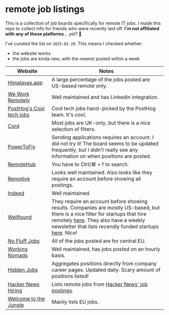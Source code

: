 # remote job listings

This is a collection of job boards specifically for remote IT jobs. I made this repo to collect info for friends who were recently laid off. **I'm not affiliated with any of these platforms**... yet? 🫥

I've *curated* the list on `2025-01-29`. This means I checked whether:

* the website works
* the jobs are kinda new, with the newest posted within a week

| **Website** | **Notes** |
|---|---|
| [Himalayas.app](https://himalayas.app/) | A large percentage of the jobs posted are US-based remote only. |
| [We Work Remotely](https://weworkremotely.com/remote-jobs/search) | Well maintained and has LinkedIn integration. |
| [PostHog's Cool tech jobs](https://posthog.com/cool-tech-jobs) | Cool tech jobs hand-picked by the PostHog team. It's cool. |
| [Cord](https://cord.co/) | Most jobs are UK-only, but there is a nice selection of filters. |
| [PowerToFly](https://powertofly.com/) | Sending applications requires an account. I did not try it! The board seems to be updated frequently, but I didn't really see any information on when positions are posted. |
| [RemoteHub](https://remotehub.io/remote-jobs/) | You have to Ctrl/⌘ + f to search. |
| [Remotive](https://remotive.com/) | Looks well maintained. Also looks like they require an account before showing all postings. |
| [Indeed](https://www.indeed.com/) | Well maintained. |
| [Wellfound](https://wellfound.com/jobs) | They require an account before showing results. Companies are mostly US-based, but there is a nice filter for startups that hire remotely [here](https://wellfound.com/discover/startups?location=remote-friendly). They also have a weekly newsletter that lists recendly funded startups [here](https://wellfound.com/discover/blog/newsletters). Nice! |
| [No Fluff Jobs](https://nofluffjobs.com/) | All of the jobs posted are for central EU. |
| [Working Nomads](https://www.workingnomads.com/jobs) | Well maintained, has jobs posted on an hourly basis. |
| [Hidden Jobs](https://www.hidden-jobs.com/)  | Aggregates positions directly from company career pages. Updated daily. Scary amount of positions listed! |
| [Hacker News Hiring](https://hnhiring.com/locations/remote)  | Lists remote jobs from [Hacker News' job postings](https://news.ycombinator.com/jobs). |
| [Welcome to the Jungle](https://www.welcometothejungle.com/en)  | Mainly lists EU jobs. |
